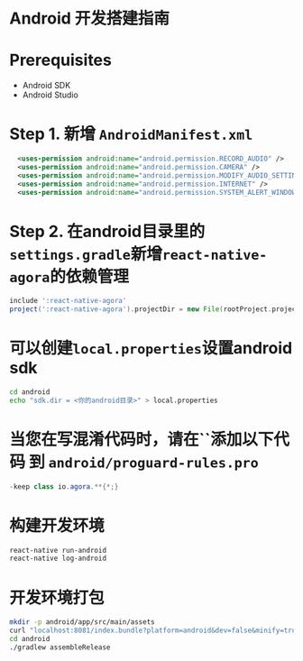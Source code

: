 # Android 开发搭建指南

# Prerequisites
* Android SDK
* Android Studio

# Step 1. 新增 `AndroidManifest.xml`
```xml
  <uses-permission android:name="android.permission.RECORD_AUDIO" />
  <uses-permission android:name="android.permission.CAMERA" />
  <uses-permission android:name="android.permission.MODIFY_AUDIO_SETTINGS" />
  <uses-permission android:name="android.permission.INTERNET" />
  <uses-permission android:name="android.permission.SYSTEM_ALERT_WINDOW"/>
```

# Step 2. 在android目录里的`settings.gradle`新增`react-native-agora`的依赖管理
```groovy
include ':react-native-agora'
project(':react-native-agora').projectDir = new File(rootProject.projectDir, '../node_modules/react-native-agora/android')
```

# 可以创建`local.properties`设置android sdk
```bash
cd android
echo "sdk.dir = <你的android目录>" > local.properties
```

# 当您在写混淆代码时，请在``添加以下代码 到 `android/proguard-rules.pro`
```java
-keep class io.agora.**{*;}
```

# 构建开发环境
```bash
react-native run-android
react-native log-android
```

# 开发环境打包
```bash
mkdir -p android/app/src/main/assets
curl "localhost:8081/index.bundle?platform=android&dev=false&minify=true" -o "android/app/src/main/assets/index.android.bundle"
cd android
./gradlew assembleRelease

```